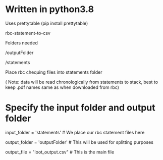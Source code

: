 # Written in python3.8
Uses prettytable (pip install prettytable)

rbc-statement-to-csv

Folders needed 

/outputFolder

/statements

Place rbc chequing files into statements folder

( Note: data will be read chronologically from statements to stack, best to keep .pdf names same as when downloaded from rbc)

# Specify the input folder and output folder

input_folder = 'statements' # We place our rbc statement files here

output_folder = 'outputFolder' # This will be used for splitting purposes

output_file = "loot_output.csv" # This is the main file

